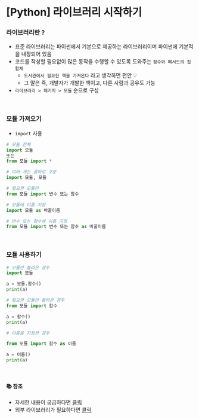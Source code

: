 # [Python] 라이브러리 시작하기

### **라이브러리란 ?**

- 표준 라이브러리는 파이썬에서 기본으로 제공하는 라이브러리이며 파이썬에 기본적을 내장되어 있음
- 코드를 작성할 필요없이 많은 동작을 수행할 수 있도록 도와주는 `함수와 메서드의 집합체`
  - `도서관에서 필요한 책을 가져온다` 라고 생각하면 편안 💡
  - 그 말은 즉, 개발자가 개발한 책이고, 다른 사람과 공유도 가능
- `라이브러리 > 패키지 > 모듈` 순으로 구성

<br />

### **모듈 가져오기**

- `import` 사용

```python
# 모듈 전체
import 모듈
또는
from 모듈 import *

# 여러 개는 콤마로 구분
import 모듈, 모듈

# 필요한 모듈만
from 모듈 import 변수 또는 함수

# 모듈에 이름 지정
import 모듈 as 바꿀이름

# 변수 또는 함수에 이름 지정
from 모듈 import 변수 또는 함수 as 바꿀이름
```

<br />

### **모듈 사용하기**

```python
# 모듈만 불러온 경우
import 모듈

a = 모듈.함수()
print(a)

# 필요한 모듈만 불러온 경우
from 모듈 import 함수

a = 함수()
print(a)

# 이름을 지정한 경우

from 모듈 import 함수 as 이름

a = 이름()
print(a)
```

<br />

#### 📚 참조

- 자세한 내용이 궁금하다면 [클릭](https://docs.python.org/ko/3/library/index.html)
- 외부 라이브러리가 필요하다면 [클릭](https://pypi.org/)
